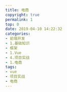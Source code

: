 ```yaml
---
title: 电商
copyright: true
permalink: 1
top: 0
date: 2019-04-10 14:22:32
categories:
- 前端开发
- 1.基础知识
- 框架
- 1.Vue
- 4.项目实战
- 1.电商
tags:
- vue
- 项目实战
- 电商
---
```

